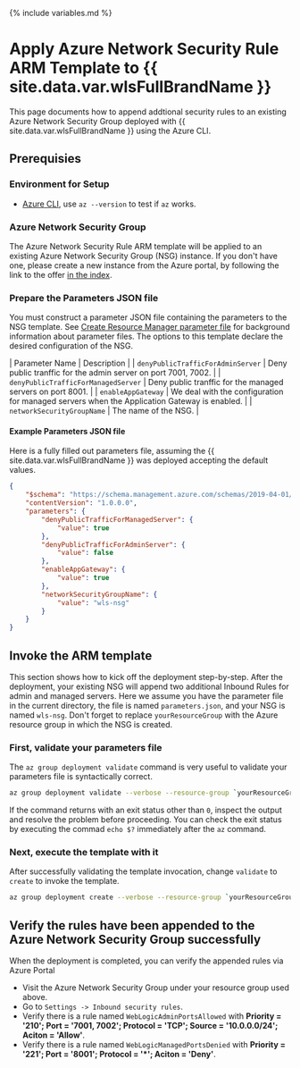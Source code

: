 {% include variables.md %}

# Apply Azure Network Security Rule ARM Template to {{ site.data.var.wlsFullBrandName }}

This page documents how to append addtional security rules to an existing Azure Network Security Group deployed with {{ site.data.var.wlsFullBrandName }} using the Azure CLI.

## Prerequisies

### Environment for Setup

* [Azure CLI](https://docs.microsoft.com/en-us/cli/azure), use `az --version` to test if `az` works.

### Azure Network Security Group

The Azure Network Security Rule ARM template will be applied to an existing Azure Network Security Group (NSG) instance. If you don't have one, please create a new instance from the Azure portal, by following the link to the offer [in the index](index.md).

### Prepare the Parameters JSON file

You must construct a parameter JSON file containing the parameters to the NSG template.  See [Create Resource Manager parameter file](https://docs.microsoft.com/en-us/azure/azure-resource-manager/templates/parameter-files) for background information about parameter files. The options to this template declare the desired configuration of the NSG.

| Parameter Name | Description |
| `denyPublicTrafficForAdminServer` | Deny public tranffic for the admin server on port 7001, 7002. |
| `denyPublicTrafficForManagedServer` | Deny public tranffic for the managed servers on port 8001. |
| `enableAppGateway` | We deal with the configuration for managed servers when the Application Gateway is enabled. |
| `networkSecurityGroupName` | The name of the NSG. |

#### Example Parameters JSON file

Here is a fully filled out parameters file, assuming the {{ site.data.var.wlsFullBrandName }} was deployed accepting the default values.

```json
{
    "$schema": "https://schema.management.azure.com/schemas/2019-04-01/deploymentParameters.json#",
    "contentVersion": "1.0.0.0",
    "parameters": {
        "denyPublicTrafficForManagedServer": {
            "value": true
        },
        "denyPublicTrafficForAdminServer": {
            "value": false
        },
        "enableAppGateway": {
            "value": true
        },
        "networkSecurityGroupName": {
            "value": "wls-nsg"
        }
    }
}
```

## Invoke the ARM template

This section shows how to kick off the deployment step-by-step. After the deployment, your existing NSG will append two additional Inbound Rules for admin and managed servers. Here we assume you have the parameter file in the current directory, the file is named `parameters.json`, and your NSG is named `wls-nsg`. Don't forget to replace `yourResourceGroup` with the Azure resource group in which the NSG is created.

### First, validate your parameters file

The `az group deployment validate` command is very useful to validate your parameters file is syntactically correct.

```bash
az group deployment validate --verbose --resource-group `yourResourceGroup` --parameters @parameters.json --template-uri {{ armTemplateBasePath }}nestedtemplates/nsgNestedTemplate.json
```

If the command returns with an exit status other than `0`, inspect the output and resolve the problem before proceeding.  You can check the exit status by executing the commad `echo $?` immediately after the `az` command.

### Next, execute the template with it

After successfully validating the template invocation, change `validate` to `create` to invoke the template.

```bash
az group deployment create --verbose --resource-group `yourResourceGroup` --parameters @parameters.json --template-uri {{ armTemplateBasePath }}nestedtemplates/nsgNestedTemplate.json
```

## Verify the rules have been appended to the Azure Network Security Group successfully

When the deployment is completed, you can verify the appended rules via Azure Portal
* Visit the Azure Network Security Group under your resource group used above.
* Go to `Settings -> Inbound security rules`.
* Verify there is a rule named `WebLogicAdminPortsAllowed` with **Priority = '210'; Port = '7001, 7002'; Protocol = 'TCP'; Source = '10.0.0.0/24'; Aciton = 'Allow'**.
* Verify there is a rule named `WebLogicManagedPortsDenied` with **Priority = '221'; Port = '8001'; Protocol = '*'; Aciton = 'Deny'**.

